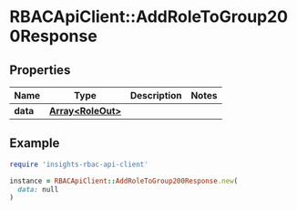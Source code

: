 # RBACApiClient::AddRoleToGroup200Response

## Properties

| Name | Type | Description | Notes |
| ---- | ---- | ----------- | ----- |
| **data** | [**Array&lt;RoleOut&gt;**](RoleOut.md) |  |  |

## Example

```ruby
require 'insights-rbac-api-client'

instance = RBACApiClient::AddRoleToGroup200Response.new(
  data: null
)
```

